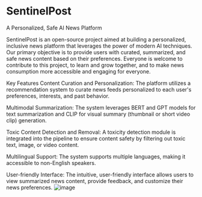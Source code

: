 # SentinelPost
A Personalized, Safe AI News Platform

SentinelPost is an open-source project aimed at building a personalized, inclusive news platform that leverages the power of modern AI techniques. Our primary objective is to provide users with curated, summarized, and safe news content based on their preferences. Everyone is welcome to contribute to this project, to learn and grow together, and to make news consumption more accessible and engaging for everyone.

Key Features
Content Curation and Personalization: The platform utilizes a recommendation system to curate news feeds personalized to each user's preferences, interests, and past behavior.

Multimodal Summarization: The system leverages BERT and GPT models for text summarization and CLIP for visual summary (thumbnail or short video clip) generation.

Toxic Content Detection and Removal: A toxicity detection module is integrated into the pipeline to ensure content safety by filtering out toxic text, image, or video content.

Multilingual Support: The system supports multiple languages, making it accessible to non-English speakers.

User-friendly Interface: The intuitive, user-friendly interface allows users to view summarized news content, provide feedback, and customize their news preferences.
![image](https://github.com/srisha03/SentinelPost/assets/60640107/e537ed15-8d35-4f03-a16b-b87c6b74050c)
